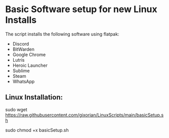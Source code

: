 # Basic Software setup for new Linux Installs
The script installs the following software using flatpak:

* Discord
* BitWarden
* Google Chrome
* Lutris
* Heroic Launcher
* Sublime
* Steam
* WhatsApp

## Linux Installation:

sudo wget https://raw.githubusercontent.com/gixorian/LinuxScripts/main/basicSetup.sh

sudo chmod +x basicSetup.sh
